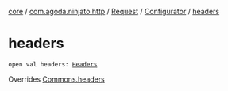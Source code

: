 [core](../../../index.md) / [com.agoda.ninjato.http](../../index.md) / [Request](../index.md) / [Configurator](index.md) / [headers](./headers.md)

# headers

`open val headers: `[`Headers`](../../-headers/index.md)

Overrides [Commons.headers](../../../com.agoda.ninjato.dsl/-commons/headers.md)

